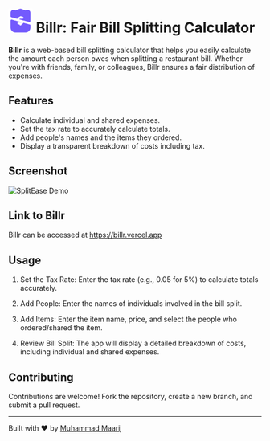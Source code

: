 # <img src="https://github.com/mmaarij/Billr-Bill-Split-Website/blob/main/favicon.png" width="48" style={padding-bottom:5px;}> Billr: Fair Bill Splitting Calculator

**Billr** is a web-based bill splitting calculator that helps you easily calculate the amount each person owes when splitting a restaurant bill. Whether you're with friends, family, or colleagues, Billr ensures a fair distribution of expenses.

## Features

- Calculate individual and shared expenses.
- Set the tax rate to accurately calculate totals.
- Add people's names and the items they ordered.
- Display a transparent breakdown of costs including tax.

## Screenshot

![SplitEase Demo](demo.png) <!-- You can add a screenshot of your app here -->

## Link to Billr

Billr can be accessed at https://billr.vercel.app

## Usage

1. Set the Tax Rate: Enter the tax rate (e.g., 0.05 for 5%) to calculate totals accurately.

2. Add People: Enter the names of individuals involved in the bill split.

3. Add Items: Enter the item name, price, and select the people who ordered/shared the item.

4. Review Bill Split: The app will display a detailed breakdown of costs, including individual and shared expenses.

## Contributing

Contributions are welcome! Fork the repository, create a new branch, and submit a pull request.

---

Built with ❤️ by [Muhammad Maarij](https://github.com/mmaarij)
